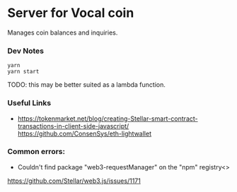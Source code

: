 # Server for Vocal coin

Manages coin balances and inquiries.

### Dev Notes

```
yarn
yarn start
```

TODO: this may be better suited as a lambda function.


### Useful Links
* https://tokenmarket.net/blog/creating-Stellar-smart-contract-transactions-in-client-side-javascript/
https://github.com/ConsenSys/eth-lightwallet


### Common errors:

* Couldn't find package "web3-requestManager" on the "npm" registry<>

https://github.com/Stellar/web3.js/issues/1171